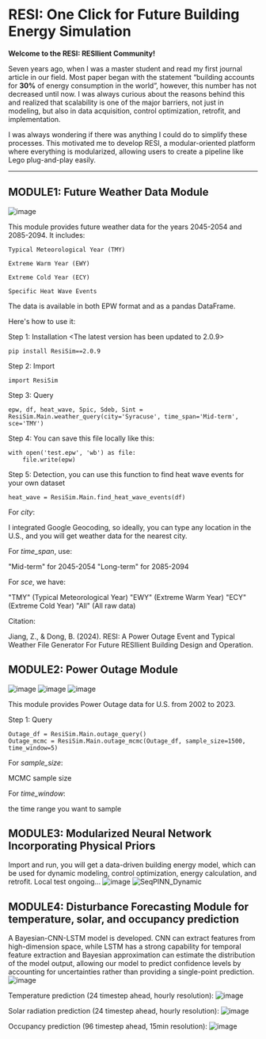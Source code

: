 # **RESI: One Click for Future Building Energy Simulation**

**Welcome to the RESI: RESIlient Community!**

Seven years ago, when I was a master student and read my first journal article in our field. Most paper began with the statement “building accounts for **30%** of energy consumption in the world”, however, this number has not decreased until now. I was always curious about the reasons behind this and realized that scalability is one of the major barriers, not just in modeling, but also in data acquisition, control optimization, retrofit, and implementation.

I was always wondering if there was anything I could do to simplify these processes. This motivated me to develop RESI, a modular-oriented platform where everything is modularized, allowing users to create a pipeline like Lego plug-and-play easily.

--------------------------------------------------------------------------------------------------------------------------
## **MODULE1: Future Weather Data Module**
![image](https://github.com/Bugs-Owner/RESI-One-click-for-future-building-energy-simulation/assets/155193713/df75571b-f3e5-4e84-82f8-aeb42d1d90df)

This module provides future weather data for the years 2045-2054 and 2085-2094. It includes:

    Typical Meteorological Year (TMY)

    Extreme Warm Year (EWY)

    Extreme Cold Year (ECY)

    Specific Heat Wave Events

The data is available in both EPW format and as a pandas DataFrame.

Here's how to use it:

Step 1: Installation <The latest version has been updated to 2.0.9>

    pip install ResiSim==2.0.9

Step 2: Import

    import ResiSim   

Step 3: Query

    epw, df, heat_wave, Spic, Sdeb, Sint = ResiSim.Main.weather_query(city='Syracuse', time_span='Mid-term', sce='TMY') 
    
Step 4: You can save this file locally like this:

    with open('test.epw', 'wb') as file:
        file.write(epw) 
        
Step 5: Detection, you can use this function to find heat wave events for your own dataset

    heat_wave = ResiSim.Main.find_heat_wave_events(df) 

    
For *city*:

I integrated Google Geocoding, so ideally, you can type any location in the U.S., and you will get weather data for the nearest city.

For *time_span*, use:

"Mid-term" for 2045-2054
"Long-term" for 2085-2094

For *sce*, we have:

"TMY" (Typical Meteorological Year)
"EWY" (Extreme Warm Year)
"ECY" (Extreme Cold Year)
"All" (All raw data)

Citation:

Jiang, Z., & Dong, B. (2024). RESI: A Power Outage Event and Typical Weather File Generator For Future RESIlient Building Design and Operation.

## **MODULE2: Power Outage Module**
![image](https://github.com/user-attachments/assets/39390072-3fa7-48df-a6eb-a3aa29d7bd70)
![image](https://github.com/user-attachments/assets/79def810-30df-4032-ace9-287e8dc24d72)
![image](https://github.com/user-attachments/assets/0af72099-70cf-4b60-90fa-492c99f6c927)

This module provides Power Outage data for U.S. from 2002 to 2023.

Step 1: Query

    Outage_df = ResiSim.Main.outage_query()
    Outage_mcmc = ResiSim.Main.outage_mcmc(Outage_df, sample_size=1500, time_window=5)

For *sample_size*:

MCMC sample size

For *time_window*:

the time range you want to sample

## **MODULE3: Modularized Neural Network Incorporating Physical Priors**
Import and run, you will get a data-driven building energy model, which can be used for dynamic modeling, control optimization, energy calculation, and retrofit. Local test ongoing...
![image](https://github.com/user-attachments/assets/537740b0-7bba-4223-b05e-a59fc61e92f7)
![SeqPINN_Dynamic](https://github.com/user-attachments/assets/18cc552a-1f52-4e5d-bcef-7fa6b6e9bf7c)

## **MODULE4: Disturbance Forecasting Module for temperature, solar, and occupancy prediction**
A Bayesian-CNN-LSTM model is developed. CNN can extract features from high-dimension space, while LSTM has a strong capability for temporal feature extraction and Bayesian approximation can estimate the distribution of the model output, allowing our model to predict confidence levels by accounting for uncertainties rather than providing a single-point prediction.
![image](https://github.com/user-attachments/assets/c583e33f-6463-4006-9ee9-73f05ad2d1ee)


Temperature prediction (24 timestep ahead, hourly resolution):
![image](https://github.com/user-attachments/assets/d1beffac-50db-4c8b-8a29-c79c44f6c629)


Solar radiation prediction (24 timestep ahead, hourly resolution):
![image](https://github.com/user-attachments/assets/266b587e-20bb-429e-a774-9daabef85047)


Occupancy prediction (96 timestep ahead, 15min resolution):
![image](https://github.com/user-attachments/assets/14d95e32-fb95-42ef-856d-3376d43a6344)
